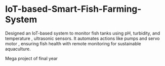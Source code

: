 # IoT-based-Smart-Fish-Farming-System
Designed an IoT-based system to monitor fish tanks using pH, turbidity, and temperature , ultrasonic sensors. It automates actions like pumps and servo motor , ensuring fish health with remote monitoring for sustainable aquaculture.
<br>

Mega project of final year
